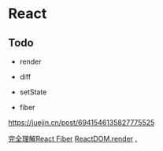 # React

## Todo

- render

- diff

- setState

- fiber

https://juejin.cn/post/6941546135827775525

[完全理解React Fiber](http://www.ayqy.net/blog/dive-into-react-fiber/)
[ReactDOM.render](https://react.jokcy.me/book/update/react-dom-render.html)
[.](http://www.sosout.com/2018/08/12/react-source-analysis.html)
